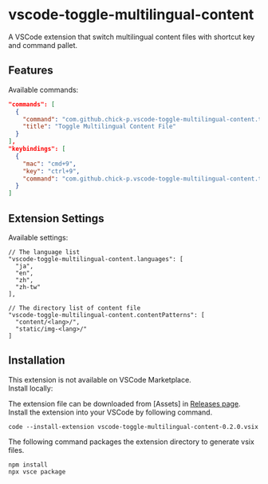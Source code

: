 # vscode-toggle-multilingual-content

A VSCode extension that switch multilingual content files with shortcut key and command pallet.

## Features

Available commands:

```json
"commands": [
  {
    "command": "com.github.chick-p.vscode-toggle-multilingual-content.toggle",
    "title": "Toggle Multilingual Content File"
  }
],
"keybindings": [
  {
    "mac": "cmd+9",
    "key": "ctrl+9",
    "command": "com.github.chick-p.vscode-toggle-multilingual-content.toggle"
  }
]
```

## Extension Settings

Available settings:

```plaintext
// The language list
"vscode-toggle-multilingual-content.languages": [
  "ja",
  "en",
  "zh",
  "zh-tw"
],

// The directory list of content file
"vscode-toggle-multilingual-content.contentPatterns": [
  "content/<lang>/",
  "static/img-<lang>/"
]

```

## Installation

This extension is not available on VSCode Marketplace.  
Install locally:

The extension file can be downloaded from [Assets] in [Releases page](https://github.com/chick-p/vscode-toggle-multilingual-content/releases).  
Install the extension into your VSCode by following command.

```shell
code --install-extension vscode-toggle-multilingual-content-0.2.0.vsix
```

The following command packages the extension directory to generate vsix files.

```shell
npm install
npx vsce package
```
